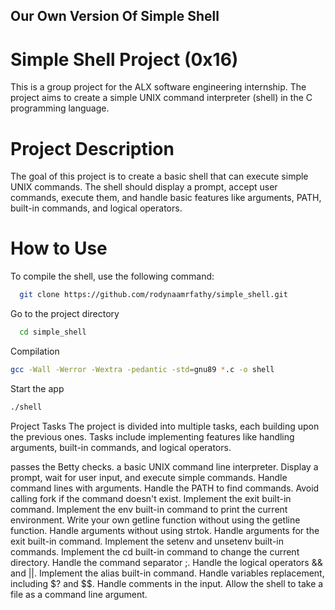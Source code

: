 ## Our Own Version Of Simple Shell

# Simple Shell Project (0x16)
This is a group project for the ALX software engineering internship. The project aims to create a simple UNIX command interpreter (shell) in the C programming language.

# Project Description
The goal of this project is to create a basic shell that can execute simple UNIX commands. The shell should display a prompt, accept user commands, execute them, and handle basic features like arguments, PATH, built-in commands, and logical operators.

# How to Use
To compile the shell, use the following command:

~~~bash  
  git clone https://github.com/rodynaamrfathy/simple_shell.git
~~~

Go to the project directory  

~~~bash  
  cd simple_shell
~~~

Compilation  

~~~bash  
gcc -Wall -Werror -Wextra -pedantic -std=gnu89 *.c -o shell
~~~

Start the app 

~~~bash  
./shell
~~~  

Project Tasks
The project is divided into multiple tasks, each building upon the previous ones. Tasks include implementing features like handling arguments, built-in commands, and logical operators.

passes the Betty checks.
 a basic UNIX command line interpreter.
Display a prompt, wait for user input, and execute simple commands.
Handle command lines with arguments.
Handle the PATH to find commands.
Avoid calling fork if the command doesn't exist.
Implement the exit built-in command.
Implement the env built-in command to print the current environment.
Write your own getline function without using the getline function.
Handle arguments without using strtok.
Handle arguments for the exit built-in command.
Implement the setenv and unsetenv built-in commands.
Implement the cd built-in command to change the current directory.
Handle the command separator ;.
Handle the logical operators && and ||.
Implement the alias built-in command.
Handle variables replacement, including $? and $$.
Handle comments in the input.
Allow the shell to take a file as a command line argument.
